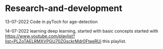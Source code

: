 # Research-and-development
13-07-2022
Code in pyToch for age-detection 

14-07-2022
learning deep learning, started with basic concepts
started with https://www.youtube.com/playlist?list=PLZoTAELRMXVPGU70ZGsckrMdr0FteeRUi this playlist.

